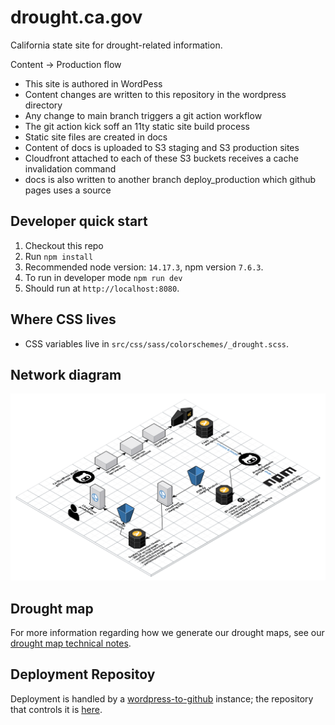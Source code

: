# drought.ca.gov

California state site for drought-related information.

Content -> Production flow

- This site is authored in WordPess
- Content changes are written to this repository in the wordpress directory
- Any change to main branch triggers a git action workflow
- The git action kick soff an 11ty static site build process
- Static site files are created in docs
- Content of docs is uploaded to S3 staging and S3 production sites
- Cloudfront attached to each of these S3 buckets receives a cache invalidation command
- docs is also written to another branch deploy_production which github pages uses a source


## Developer quick start
1. Checkout this repo
2. Run `npm install`
3. Recommended node version: `14.17.3`, npm version `7.6.3`.
4. To run in developer mode `npm run dev`
5. Should run at `http://localhost:8080`.

## Where CSS lives

* CSS variables live in `src/css/sass/colorschemes/_drought.scss`.

## Network diagram

<img src="drought.ca.gov-web-application-architecture.png">

## Drought map

For more information regarding how we generate our drought maps, see our [drought map technical notes](src/py/generate-drought-map/readme.md).

## Deployment Repositoy

Deployment is handled by a [wordpress-to-github](https://www.npmjs.com/package/@cagov/wordpress-to-github) instance; the repository that controls it is [here](https://github.com/cagov/services-wordpress-to-github-drought-ca-gov).
